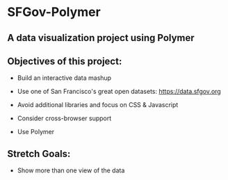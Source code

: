 # SFGov-Polymer

## A data visualization project using Polymer


## Objectives of this project:

* Build an interactive data mashup

* Use one of San Francisco's great open datasets: https://data.sfgov.org

* Avoid additional libraries and focus on CSS & Javascript

* Consider cross-browser support

* Use Polymer



## Stretch Goals:

* Show more than one view of the data 
